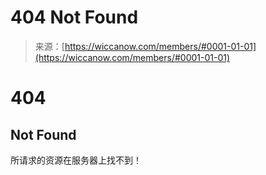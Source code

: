 <!--yml

category: 未分类

date: 2024-06-12 20:04:22

-->

# 404 Not Found

> 来源：[https://wiccanow.com/members/#0001-01-01](https://wiccanow.com/members/#0001-01-01)

# 404

## Not Found

所请求的资源在服务器上找不到！
